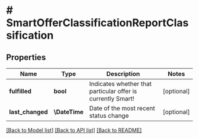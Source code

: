 # # SmartOfferClassificationReportClassification

## Properties

Name | Type | Description | Notes
------------ | ------------- | ------------- | -------------
**fulfilled** | **bool** | Indicates whether that particular offer is currently Smart! | [optional]
**last_changed** | **\DateTime** | Date of the most recent status change | [optional]

[[Back to Model list]](../../README.md#models) [[Back to API list]](../../README.md#endpoints) [[Back to README]](../../README.md)
